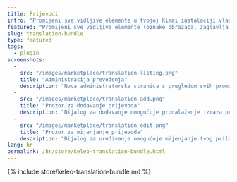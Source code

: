 ```yaml
---
title: Prijevodi
intro: "Promijeni sve vidljive elemente u tvojoj Kimai instalaciji vlastitim prijevodima"
featured: "Promijeni sve vidljive elemente (oznake obrazaca, zaglavlja tablica, elemente izbornika …) u tvojoj Kimai instalaciji vlastitim prijevodima"
slug: translation-bundle
type: featured
tags:
  - plugin
screenshots:
  -  
    src: "/images/marketplace/translation-listing.png"
    title: "Administracija prevođenja"
    description: "Nova administratorska stranica s pregledom svih promijenjenih prijevoda"
  - 
    src: "/images/marketplace/translation-add.png"
    title: "Prozor za dodavanje prijevoda"
    description: "Dijalog za dodavanje omogućuje pronalaženje izraza pretraživanjem njegovog sadržaja"
  - 
    src: "/images/marketplace/translation-edit.png"
    title: "Prozor za mijenjanje prijevoda"
    description: "Dijalog za uređivanje omogućuje mijenjanje tvog prilagođenog prijevoda"
lang: hr
permalink: /hr/store/keleo-translation-bundle.html
---
```


{% include store/keleo-translation-bundle.md %}
